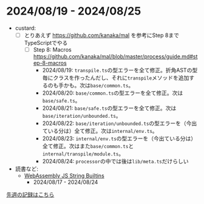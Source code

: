 # 2024/08/19 - 2024/08/25

- custard:
    - [ ] とりあえず <https://github.com/kanaka/mal> を参考にStep 8までTypeScriptでやる
        - [ ] Step 8: Macros <https://github.com/kanaka/mal/blob/master/process/guide.md#step-8-macros>
            - 2024/08/19: `transpile.ts`の型エラーを全て修正。折角ASTの型毎にクラスを作ったんだし、それに`transpile`メソッドを追加するのも手かも。次は`base/common.ts`。
            - 2024/08/20: `base/common.ts`の型エラーを全て修正。次は`base/safe.ts`。
            - 2024/08/21: `base/safe.ts`の型エラーを全て修正。次は`base/iteration/unbounded.ts`。
            - 2024/08/22: `base/iteration/unbounded.ts`の型エラーを（今出ている分は）全て修正。次は`internal/env.ts`。
            - 2024/08/23: `internal/env.ts`の型エラーを（今出ている分は）全て修正。次はまた`base/common.ts`と`internal/transpile/module.ts`。
            - 2024/08/24: `processor`の中では後は`lib/meta.ts`だけらしい
- 読書など:
    - [WebAssembly JS String Builtins](https://github.com/WebAssembly/js-string-builtins)
        - 2024/08/17 - 2024/08/24

[先週の記録はこちら](https://github.com/igrep/daily-commits/blob/6245fbc6186b5eb4c3adf2981e2bed418ac1ffe9/yesterday.md)
